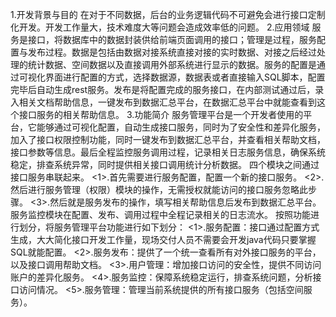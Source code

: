 1.开发背景与目的
在对于不同数据，后台的业务逻辑代码不可避免会进行接口定制化开发。开发工作量大，技术难度大等问题会造成效率低的问题。
2.应用领域
服务是接口，将数据库中的数据封装供给前端页面调用的接口；管理是过程，服务配置与发布过程。数据是包括由数据对接系统直接对接的实时数据、对接之后经过处理的统计数据、空间数据以及直接调用外部系统进行显示的数据。服务的配置是通过可视化界面进行配置的方式，选择数据源，数据表或者直接输入SQL脚本，配置完毕后自动生成rest服务。发布是将配置完成的服务接口，在内部测试通过后，录入相关文档帮助信息，一键发布到数据汇总平台，在数据汇总平台中就能查看到这个接口服务的相关帮助信息。
3.功能简介
服务管理平台是一个开发者使用的平台，它能够通过可视化配置，自动生成接口服务，同时为了安全性和差异化服务，加入了接口权限控制功能，同时一键发布到数据汇总平台，并查看相关帮助文档，接口参数等信息。最后全程监控服务调用过程，记录相关日志服务信息，确保系统稳定，排查系统异常，同时提供相关接口调用统计分析数据。
四个模块之间通过接口服务串联起来。
<1>.首先需要进行服务配置，配置一个新的接口服务。
<2>.然后进行服务管理（权限）模块的操作，无需授权就能访问的接口服务忽略此步骤。
<3>.然后就是服务发布的操作，填写相关帮助信息后发布到数据汇总平台。
服务监控模块在配置、发布、调用过程中全程记录相关的日志流水。
按照功能进行划分，将服务管理平台功能进行如下划分：
<1>.服务配置：接口通过配置方式生成，大大简化接口开发工作量，现场交付人员不需要会开发java代码只要掌握SQL就能配置。
<2>.服务发布：提供了一个统一查看所有对外接口服务的平台，以及接口调用帮助文档。
<3>.用户管理：增加接口访问的安全性，提供不同访问账户的差异化服务。
<4>.服务监控：保障系统稳定运行，排查系统问题，分析接口访问情况。 
<5>.服务管理：管理当前系统提供的所有接口服务（包括空间服务）。
